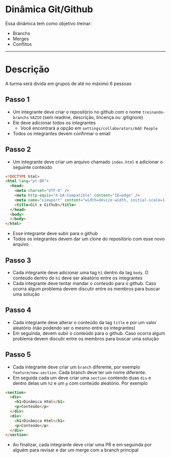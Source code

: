 # Dinâmica Git/Github

Essa dinâmica tem como objetivo treinar:

- Branchs
- Merges
- Conflitos

---

# Descrição

A turma será divida em grupos de até no máximo 6 pessoas

## Passo 1

- Um integrante deve criar o repositório no github com o nome `treinando-branchs` `VAZIO` (sem readme, descrição, lincença ou .gitignore)
- Ele deve adicionar todos os integrantes
  - Você encontrará a opção em `settings/collaborators/Add People`
- Todos os integrantes devem confirmar o email

## Passo 2

- Um integrante deve criar um arquivo chamado `index.html` e adicionar o seguinte conteúdo

```html
<!DOCTYPE html>
<html lang="pt-BR">
  <head>
    <meta charset="UTF-8" />
    <meta http-equiv="X-UA-Compatible" content="IE=edge" />
    <meta name="viewport" content="width=device-width, initial-scale=1.0" />
    <title>Git e Github</title>
  </head>
  <body>
  </body>
</html>
```

- Esse integrante deve subir para o github
- Todos os integrantes devem dar um clone do repositório com esse novo arquivo

## Passo 3

- Cada integrante deve adicionar uma tag `h1` dentro da tag `body`. O conteúdo dentro do `h1` deve ser aleatório entre os integrantes
- Cada integrante deve tentar mandar o conteúdo para o github. Caso ocorra algum problema devem discutir entre os membros para buscar uma solução

## Passo 4

- Cada integrante deve alterar o conteúdo da tag `title` e por um valor aleatório  (não podendo ser o mesmo entre os integrantes)
- Em seguinda, devem subir o conteúdo para o github. Caso ocorra algum problema devem discutir entre os membros para buscar uma solução

## Passo 5

- Cada integrante deve criar um `branch` diferente, por exemplo `feature/new-section`. Cada branch deve ter um nome diferente.
- Em seguida cada um deve criar uma `section` contendo duas `div` e dentro delas um `h2` e um `p` com conteúdo aleatório. Por exemplo

```html
<section>
  <div>
    <h1>Dinâmica Html</h1>
    <p>Conteúdo</p>
  </div>
  <div>
    <h1>Dinâmica Html</h1>
    <p>Conteúdo</p>
  </div>
</section>

```

- Ao finalizar, cada integrante deve criar uma PR e em seguinda por alguém para revisar e dar um merge com a branch principal



